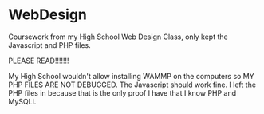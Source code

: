 # WebDesign
Coursework from my High School Web Design Class, only kept the Javascript and PHP files.

PLEASE READ!!!!!!!

My High School wouldn't allow installing WAMMP on the computers so MY PHP FILES ARE NOT DEBUGGED. The Javascript should work fine. I left the PHP files in because that is the only proof I have that I know PHP and MySQLi.

